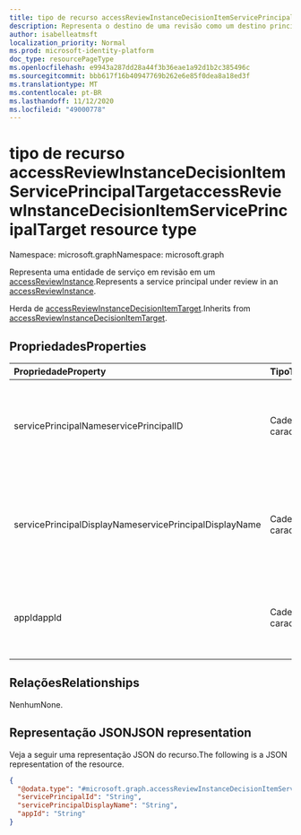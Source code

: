 ```yaml
---
title: tipo de recurso accessReviewInstanceDecisionItemServicePrincipalTarget
description: Representa o destino de uma revisão como um destino principal de serviço.
author: isabelleatmsft
localization_priority: Normal
ms.prod: microsoft-identity-platform
doc_type: resourcePageType
ms.openlocfilehash: e9943a287dd28a44f3b36eae1a92d1b2c385496c
ms.sourcegitcommit: bbb617f16b40947769b262e6e85f0dea8a18ed3f
ms.translationtype: MT
ms.contentlocale: pt-BR
ms.lasthandoff: 11/12/2020
ms.locfileid: "49000778"
---
```

# <a name="accessreviewinstancedecisionitemserviceprincipaltarget-resource-type"></a><span data-ttu-id="c619c-103">tipo de recurso accessReviewInstanceDecisionItemServicePrincipalTarget</span><span class="sxs-lookup"><span data-stu-id="c619c-103">accessReviewInstanceDecisionItemServicePrincipalTarget resource type</span></span>

<span data-ttu-id="c619c-104">Namespace: microsoft.graph</span><span class="sxs-lookup"><span data-stu-id="c619c-104">Namespace: microsoft.graph</span></span>

<span data-ttu-id="c619c-105">Representa uma entidade de serviço em revisão em um [accessReviewInstance](accessreviewinstance.md).</span><span class="sxs-lookup"><span data-stu-id="c619c-105">Represents a service principal under review in an [accessReviewInstance](accessreviewinstance.md).</span></span>

<span data-ttu-id="c619c-106">Herda de [accessReviewInstanceDecisionItemTarget](../resources/accessreviewinstancedecisionitemtarget.md).</span><span class="sxs-lookup"><span data-stu-id="c619c-106">Inherits from [accessReviewInstanceDecisionItemTarget](../resources/accessreviewinstancedecisionitemtarget.md).</span></span>

## <a name="properties"></a><span data-ttu-id="c619c-107">Propriedades</span><span class="sxs-lookup"><span data-stu-id="c619c-107">Properties</span></span>
| <span data-ttu-id="c619c-108">Propriedade</span><span class="sxs-lookup"><span data-stu-id="c619c-108">Property</span></span> | <span data-ttu-id="c619c-109">Tipo</span><span class="sxs-lookup"><span data-stu-id="c619c-109">Type</span></span> | <span data-ttu-id="c619c-110">Descrição</span><span class="sxs-lookup"><span data-stu-id="c619c-110">Description</span></span> |
| :--------------------------- | :------------------------ | :---------- |
| <span data-ttu-id="c619c-111">servicePrincipalName</span><span class="sxs-lookup"><span data-stu-id="c619c-111">servicePrincipalID</span></span> | <span data-ttu-id="c619c-112">Cadeia de caracteres</span><span class="sxs-lookup"><span data-stu-id="c619c-112">String</span></span> | <span data-ttu-id="c619c-113">O identificador da entidade de serviço cujo acesso está sendo revisado.</span><span class="sxs-lookup"><span data-stu-id="c619c-113">The identifier of the service principal whose access is being reviewed.</span></span> |
| <span data-ttu-id="c619c-114">servicePrincipalDisplayName</span><span class="sxs-lookup"><span data-stu-id="c619c-114">servicePrincipalDisplayName</span></span> | <span data-ttu-id="c619c-115">Cadeia de caracteres</span><span class="sxs-lookup"><span data-stu-id="c619c-115">String</span></span> | <span data-ttu-id="c619c-116">O nome de exibição da entidade de serviço cujo acesso está sendo revisado.</span><span class="sxs-lookup"><span data-stu-id="c619c-116">The display name of the service principal whose access is being reviewed.</span></span> |
| <span data-ttu-id="c619c-117">appId</span><span class="sxs-lookup"><span data-stu-id="c619c-117">appId</span></span> | <span data-ttu-id="c619c-118">Cadeia de caracteres</span><span class="sxs-lookup"><span data-stu-id="c619c-118">String</span></span> | <span data-ttu-id="c619c-119">A appId da entidade de segurança de serviço que está sendo revisada.</span><span class="sxs-lookup"><span data-stu-id="c619c-119">The appId for the service principal entity being reviewed.</span></span> |

## <a name="relationships"></a><span data-ttu-id="c619c-120">Relações</span><span class="sxs-lookup"><span data-stu-id="c619c-120">Relationships</span></span>
<span data-ttu-id="c619c-121">Nenhum</span><span class="sxs-lookup"><span data-stu-id="c619c-121">None.</span></span>

## <a name="json-representation"></a><span data-ttu-id="c619c-122">Representação JSON</span><span class="sxs-lookup"><span data-stu-id="c619c-122">JSON representation</span></span>
<span data-ttu-id="c619c-123">Veja a seguir uma representação JSON do recurso.</span><span class="sxs-lookup"><span data-stu-id="c619c-123">The following is a JSON representation of the resource.</span></span>
<!-- {
  "blockType": "resource",
  "@odata.type": "microsoft.graph.accessReviewInstanceDecisionItemServicePrincipalTarget"
}
-->
``` json
{
  "@odata.type": "#microsoft.graph.accessReviewInstanceDecisionItemServicePrincipalTarget",
  "servicePrincipalId": "String",
  "servicePrincipalDisplayName": "String",
  "appId": "String"
}
```
